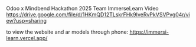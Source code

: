 Odoo x Mindbend Hackathon 2025
Team ImmerseLearn Video
https://drive.google.com/file/d/1HKmQD12TLskrFHk9IveRvPkVSVPvg04r/view?usp=sharing

to view the website and ar models through phone:
https://immersi-learn.vercel.app/
